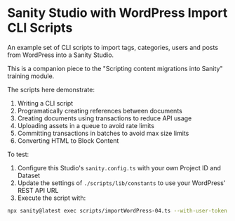 # Sanity Studio with WordPress Import CLI Scripts

An example set of CLI scripts to import tags, categories, users and posts from WordPress into a Sanity Studio.

This is a companion piece to the "Scripting content migrations into Sanity" training module.

The scripts here demonstrate:

1. Writing a CLI script
2. Programatically creating references between documents
3. Creating documents using transactions to reduce API usage
4. Uploading assets in a queue to avoid rate limits
5. Committing transactions in batches to avoid max size limits
6. Converting HTML to Block Content

To test:

1. Configure this Studio's `sanity.config.ts` with your own Project ID and Dataset
2. Update the settings of `./scripts/lib/constants` to use your WordPress' REST API URL
3. Execute the script with:

```sh
npx sanity@latest exec scripts/importWordPress-04.ts --with-user-token
```
